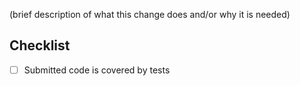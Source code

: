 (brief description of what this change does and/or why it is needed)

## Checklist

- [ ] Submitted code is covered by tests
